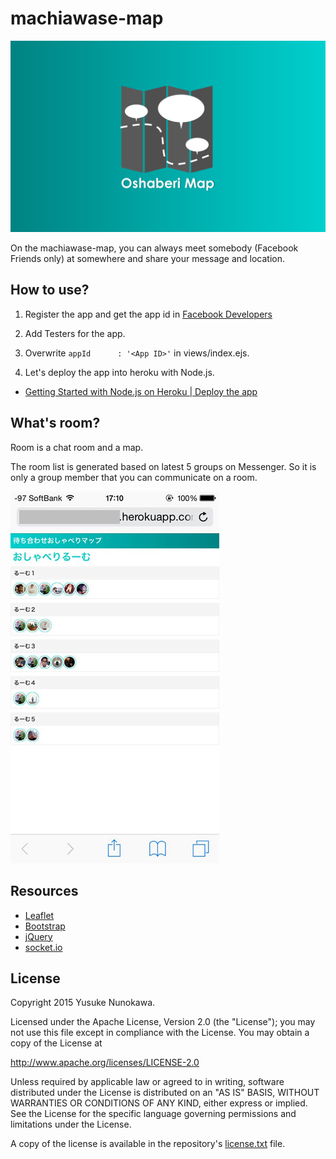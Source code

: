 # machiawase-map

[![](readme/top.png)]()

On the machiawase-map, you can always meet somebody (Facebook Friends only) at somewhere and share your message and location.

## How to use?

1. Register the app and get the app id in [Facebook Developers](https://developers.facebook.com/)

1. Add Testers for the app.

1. Overwrite `appId      : '<App ID>'` in views/index.ejs.

1. Let's deploy the app into heroku with Node.js.


* [Getting Started with Node.js on Heroku | Deploy the app](https://devcenter.heroku.com/articles/getting-started-with-nodejs#deploy-the-app)

## What's room?

Room is a chat room and a map.

The room list is generated based on latest 5 groups on Messenger. So it is only a group member that you can communicate on a room.

[![](readme/rooms-ui.png)]()

## Resources

* [Leaflet](https://developers.arcgis.com/javascript/)
* [Bootstrap](http://getbootstrap.com/)
* [jQuery](https://jquery.com/)
* [socket.io](http://socket.io/)

## License
Copyright 2015 Yusuke Nunokawa.

Licensed under the Apache License, Version 2.0 (the "License");
you may not use this file except in compliance with the License.
You may obtain a copy of the License at

   http://www.apache.org/licenses/LICENSE-2.0

Unless required by applicable law or agreed to in writing, software
distributed under the License is distributed on an "AS IS" BASIS,
WITHOUT WARRANTIES OR CONDITIONS OF ANY KIND, either express or implied.
See the License for the specific language governing permissions and
limitations under the License.

A copy of the license is available in the repository's [license.txt](/license.txt) file.
